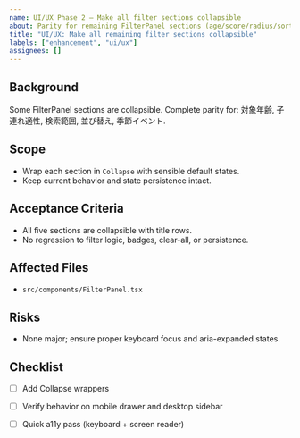 ```yaml
---
name: UI/UX Phase 2 – Make all filter sections collapsible
about: Parity for remaining FilterPanel sections (age/score/radius/sort/season)
title: "UI/UX: Make all remaining filter sections collapsible"
labels: ["enhancement", "ui/ux"]
assignees: []
---
```


## Background
Some FilterPanel sections are collapsible. Complete parity for: 対象年齢, 子連れ適性, 検索範囲, 並び替え, 季節イベント.

## Scope
- Wrap each section in `Collapse` with sensible default states.
- Keep current behavior and state persistence intact.

## Acceptance Criteria
- All five sections are collapsible with title rows.
- No regression to filter logic, badges, clear-all, or persistence.

## Affected Files
- `src/components/FilterPanel.tsx`

## Risks
- None major; ensure proper keyboard focus and aria-expanded states.

## Checklist
- [ ] Add Collapse wrappers
- [ ] Verify behavior on mobile drawer and desktop sidebar
- [ ] Quick a11y pass (keyboard + screen reader)

